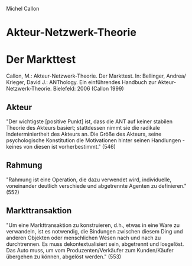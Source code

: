 Michel Callon

# Akteur-Netzwerk-Theorie
# Der Markttest

Callon, M.:
Akteur-Netzwerk-Theorie. Der Markttest.
In: Bellinger, Andrea/ Krieger, David J.:
ANThology. Ein einführendes Handbuch zur Akteur-Netzwerk-Theorie.
Bielefeld: 2006
(Callon 1999)

## Akteur
"Der wichtigste [positive Punkt] ist, dass die ANT auf keiner stabilen Theorie des Akteurs basiert; stattdessen nimmt sie die radikale Indeterminiertheit des Akteurs an. Die Größe des Akteurs, seine psychologische Konstitution die Motivationen hinter seinen Handlungen - keines von diesen ist vorherbestimmt." (546)

## Rahmung
"Rahmung ist eine Operation, die dazu verwendet wird, individuelle, voneinander deutlich verschiede und abgetrennte Agenten zu definieren." (552)

## Markttransaktion
"Um eine Markttransaktion zu konstruieren, d.h., etwas in eine Ware zu verwandeln, ist es notwendig, die Bindungen zwischen diesem Ding und anderen Objekten oder menschlichen Wesen nach und nach zu durchtrennen. Es muss dekontextualisiert sein, abgetrennt und losgelöst. Das Auto muss, um vom Produzenten/Verkäufer zum Kunden/Käufer übergehen zu können, abgelöst werden." (553)


